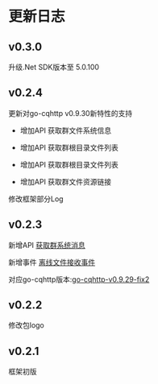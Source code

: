 # 更新日志

## v0.3.0

升级.Net SDK版本至 5.0.100

## v0.2.4

更新对go-cqhttp v0.9.30新特性的支持

- 增加API 获取群文件系统信息

- 增加API 获取群根目录文件列表

- 增加API 获取群根目录文件列表

- 增加API 获取群文件资源链接

修改框架部分Log

## v0.2.3

新增API [获取群系统消息](..\API\Sora.Entities.Base\SoraApi\GetGroupSystemMsg.md)

新增事件 [离线文件接收事件](..\API\Sora.Server.ServerInterface\EventInterface\OnOfflineFileEvent.md)

对应go-cqhttp版本:[go-cqhttp-v0.9.29-fix2](https://github.com/Mrs4s/go-cqhttp/releases/tag/v0.9.29-fix2)

## v0.2.2

修改包logo

## v0.2.1

框架初版